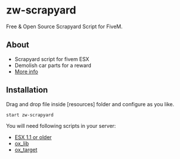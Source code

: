 # zw-scrapyard

Free &amp; Open Source Scrapyard Script for FiveM.

## About

- Scrapyard script for fivem ESX
- Demolish car parts for a reward
- [More info]()

## Installation

Drag and drop file inside [resources] folder and configure as you like.

```
start zw-scrapyard
```

You will need following scripts in your server:

- [ESX 1.1 or older](https://github.com/esx-framework/esx_core/releases)
- [ox_lib](https://github.com/overextended/ox_lib/releases)
- [ox_target](https://github.com/overextended/ox_target/releases)
